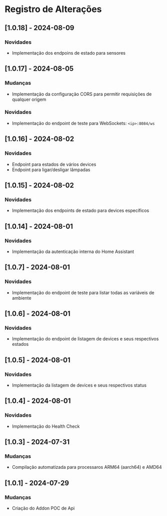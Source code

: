 # Registro de Alterações

## [1.0.18] - 2024-08-09
### Novidades
* Implementação dos endpoins de estado para sensores

## [1.0.17] - 2024-08-05
### Mudanças
* Implementação da configuração CORS para permitir requisições de qualquer origem
### Novidades
* Implementação do endpoint de teste para WebSockets: `<ip>:8084/ws`

## [1.0.16] - 2024-08-02
### Novidades
* Endpoint para estados de vários devices
* Endpoint para ligar/desligar lâmpadas

## [1.0.15] - 2024-08-02
### Novidades
* Implementação dos endpoints de estado para devices específicos

## [1.0.14] - 2024-08-01
### Novidades
* Implementação da autenticação interna do Home Assistant

## [1.0.7] - 2024-08-01
### Novidades
* Implementação do endpoint de teste para listar todas as variáveis de ambiente

## [1.0.6] - 2024-08-01
### Novidades
* Implementação do endpoint de listagem de devices e seus respectivos estados

## [1.0.5] - 2024-08-01
### Novidades
* Implementação da listagem de devices e seus respectivos status

## [1.0.4] - 2024-08-01
### Novidades
* Implementação do Health Check

## [1.0.3] - 2024-07-31
### Mudanças
* Compilação automatizada para processaros ARM64 (aarch64) e AMD64

## [1.0.1] - 2024-07-29
### Mudanças
* Criação do Addon POC de Api
